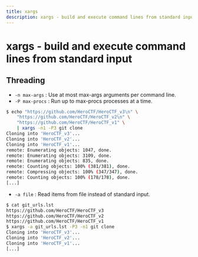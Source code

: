 ```yaml
---
title: xargs
description: xargs - build and execute command lines from standard input.
---
```


# xargs - build and execute command lines from standard input

## Threading
- `-n max-args` : Use  at most max-args arguments per command line.
- `-P max-procs` : Run up to max-procs processes at a time.

```bash
$ echo "https://github.com/HeroCTF/HeroCTF_v3\n" \
	"https://github.com/HeroCTF/HeroCTF_v2\n" \
	"https://github.com/HeroCTF/HeroCTF_v1" \
	| xargs -n1 -P3 git clone
Cloning into 'HeroCTF_v3'...
Cloning into 'HeroCTF_v2'...
Cloning into 'HeroCTF_v1'...
remote: Enumerating objects: 1047, done.
remote: Enumerating objects: 3109, done.
remote: Enumerating objects: 835, done.
remote: Counting objects: 100% (381/381), done.
remote: Compressing objects: 100% (347/347), done.
remote: Counting objects: 100% (178/178), done.
[...]
```

- `-a file` : Read items from file instead of standard input.

```bash
$ cat git_urls.lst
https://github.com/HeroCTF/HeroCTF_v3
https://github.com/HeroCTF/HeroCTF_v2
https://github.com/HeroCTF/HeroCTF_v1
$ xargs -a git_urls.lst -P3 -n1 git clone
Cloning into 'HeroCTF_v3'...
Cloning into 'HeroCTF_v2'...
Cloning into 'HeroCTF_v1'...
[...]
```